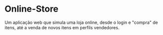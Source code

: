 # Online-Store
Um aplicação web que simula uma loja online, desde o login e "compra" de itens, até a venda de novos itens em perfils vendedores.
